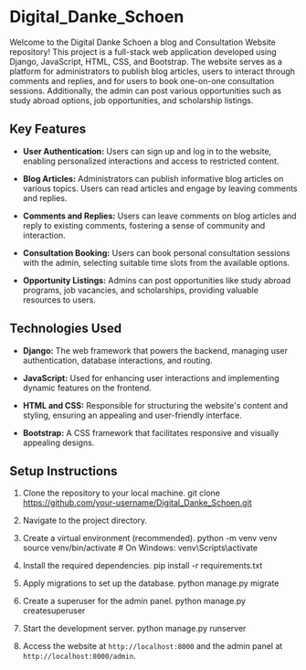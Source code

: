 # Digital_Danke_Schoen

Welcome to the  Digital Danke Schoen a blog and Consultation Website repository! This project is a full-stack web application developed using Django, JavaScript, HTML, CSS, and Bootstrap. The website serves as a platform for administrators to publish blog articles, users to interact through comments and replies, and for users to book one-on-one consultation sessions. Additionally, the admin can post various opportunities such as study abroad options, job opportunities, and scholarship listings.

## Key Features

- **User Authentication:** Users can sign up and log in to the website, enabling personalized interactions and access to restricted content.

- **Blog Articles:** Administrators can publish informative blog articles on various topics. Users can read articles and engage by leaving comments and replies.

- **Comments and Replies:** Users can leave comments on blog articles and reply to existing comments, fostering a sense of community and interaction.

- **Consultation Booking:** Users can book personal consultation sessions with the admin, selecting suitable time slots from the available options.

- **Opportunity Listings:** Admins can post opportunities like study abroad programs, job vacancies, and scholarships, providing valuable resources to users.

## Technologies Used

- **Django:** The web framework that powers the backend, managing user authentication, database interactions, and routing.

- **JavaScript:** Used for enhancing user interactions and implementing dynamic features on the frontend.

- **HTML and CSS:** Responsible for structuring the website's content and styling, ensuring an appealing and user-friendly interface.

- **Bootstrap:** A CSS framework that facilitates responsive and visually appealing designs.

## Setup Instructions

1. Clone the repository to your local machine.
   git clone https://github.com/your-username/Digital_Danke_Schoen.git
3. Navigate to the project directory.
4. Create a virtual environment (recommended).
   python -m venv venv
   source venv/bin/activate # On Windows: venv\Scripts\activate
5. Install the required dependencies.
   pip install -r requirements.txt
6. Apply migrations to set up the database.
   python manage.py migrate
7. Create a superuser for the admin panel.
   python manage.py createsuperuser


8. Start the development server.
   python manage.py runserver

9. Access the website at `http://localhost:8000` and the admin panel at `http://localhost:8000/admin`.





   
